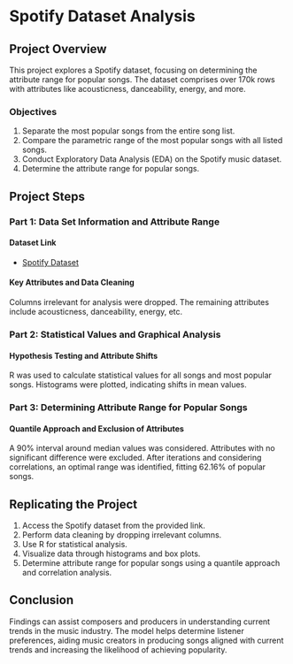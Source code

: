 # Spotify Dataset Analysis

## Project Overview

This project explores a Spotify dataset, focusing on determining the attribute range for popular songs. The dataset comprises over 170k rows with attributes like acousticness, danceability, energy, and more.

### Objectives

1. Separate the most popular songs from the entire song list.
2. Compare the parametric range of the most popular songs with all listed songs.
3. Conduct Exploratory Data Analysis (EDA) on the Spotify music dataset.
4. Determine the attribute range for popular songs.

## Project Steps

### Part 1: Data Set Information and Attribute Range

#### Dataset Link
- [Spotify Dataset](https://jovian.ai/zhangxm963/spotify-dataframe/v/39/files?filename=spotifydataset-19212020-160k-tracks/data.csv)

#### Key Attributes and Data Cleaning
Columns irrelevant for analysis were dropped. The remaining attributes include acousticness, danceability, energy, etc.

### Part 2: Statistical Values and Graphical Analysis

#### Hypothesis Testing and Attribute Shifts
R was used to calculate statistical values for all songs and most popular songs. Histograms were plotted, indicating shifts in mean values.

### Part 3: Determining Attribute Range for Popular Songs

#### Quantile Approach and Exclusion of Attributes
A 90% interval around median values was considered. Attributes with no significant difference were excluded. After iterations and considering correlations, an optimal range was identified, fitting 62.16% of popular songs.

## Replicating the Project

1. Access the Spotify dataset from the provided link.
2. Perform data cleaning by dropping irrelevant columns.
3. Use R for statistical analysis.
4. Visualize data through histograms and box plots.
5. Determine attribute range for popular songs using a quantile approach and correlation analysis.

## Conclusion

Findings can assist composers and producers in understanding current trends in the music industry. The model helps determine listener preferences, aiding music creators in producing songs aligned with current trends and increasing the likelihood of achieving popularity.
